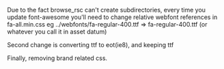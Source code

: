 Due to the fact browse_rsc can't create subdirectories, every time you update font-awesome you'll need to change relative webfont references in fa-all.min.css eg ../webfonts/fa-regular-400.ttf => fa-regular-400.ttf (or whatever you call it in asset datum)

Second change is converting ttf to eot(ie8), and keeping ttf

Finally, removing brand related css.
